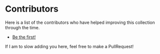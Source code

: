 # Contributors

Here is a list of the contributors who have helped improving this collection through the time.

- [Be the first!]()

If I am to slow adding you here, feel free to make a PullRequest!
